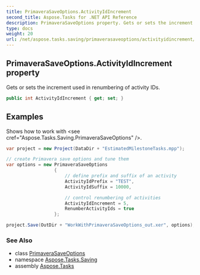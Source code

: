 ```yaml
---
title: PrimaveraSaveOptions.ActivityIdIncrement
second_title: Aspose.Tasks for .NET API Reference
description: PrimaveraSaveOptions property. Gets or sets the increment used in renumbering of activity IDs
type: docs
weight: 20
url: /net/aspose.tasks.saving/primaverasaveoptions/activityidincrement/
---
```

## PrimaveraSaveOptions.ActivityIdIncrement property

Gets or sets the increment used in renumbering of activity IDs.

```csharp
public int ActivityIdIncrement { get; set; }
```

## Examples

Shows how to work with &lt;see cref="Aspose.Tasks.Saving.PrimaveraSaveOptions" /&gt;.

```csharp
var project = new Project(DataDir + "EstimatedMilestoneTasks.mpp");

// create Primavera save options and tune them
var options = new PrimaveraSaveOptions
                  {
                      // define prefix and suffix of an activity
                      ActivityIdPrefix = "TEST",
                      ActivityIdSuffix = 10000,

                      // control renumbering of activities
                      ActivityIdIncrement = 5,
                      RenumberActivityIds = true
                  };

project.Save(OutDir + "WorkWithPrimaveraSaveOptions_out.xer", options);
```

### See Also

* class [PrimaveraSaveOptions](../)
* namespace [Aspose.Tasks.Saving](../../primaverasaveoptions/)
* assembly [Aspose.Tasks](../../../)


